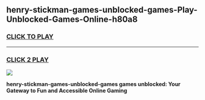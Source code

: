 
## henry-stickman-games-unblocked-games-Play-Unblocked-Games-Online-h80a8
<h3>
<a href="https://premium76.site?title=henry-stickman-games-unblocked-games&ref=25A">CLICK TO PLAY</a></h3>
<hr>

<h3>
<a href="https://premium76.site?title=henry-stickman-games-unblocked-games&ref=25A">CLICK 2 PLAY</a>
  
</h3>

<a href="https://premium76.site?title=henry-stickman-games-unblocked-games&ref=25A"><img src="https://clearcache.store/games.png"></a>


**henry-stickman-games-unblocked-games games unblocked: Your Gateway to Fun and Accessible Online Gaming**

